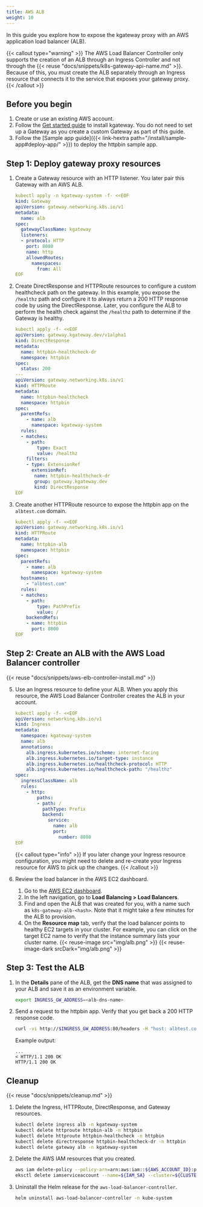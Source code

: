 ```yaml
---
title: AWS ALB
weight: 10
---
```


In this guide you explore how to expose the kgateway proxy with an AWS application load balancer (ALB). 

{{< callout type="warning" >}}
The AWS Load Balancer Controller only supports the creation of an ALB through an Ingress Controller and not through the {{< reuse "docs/snippets/k8s-gateway-api-name.md" >}}. Because of this, you must create the ALB separately through an Ingress resource that connects it to the service that exposes your gateway proxy.
{{< /callout >}}

## Before you begin

1. Create or use an existing AWS account. 
2. Follow the [Get started guide](/docs/quickstart/) to install kgateway. You do not need to set up a Gateway as you create a custom Gateway as part of this guide.
3. Follow the [Sample app guide]({{< link-hextra path="/install/sample-app#deploy-app/" >}}) to deploy the httpbin sample app.
   
## Step 1: Deploy gateway proxy resources
 
1. Create a Gateway resource with an HTTP listener. You later pair this Gateway with an AWS ALB. 
   ```yaml
   kubectl apply -n kgateway-system -f- <<EOF
   kind: Gateway
   apiVersion: gateway.networking.k8s.io/v1
   metadata:
     name: alb
   spec:
     gatewayClassName: kgateway
     listeners:
     - protocol: HTTP
       port: 8080
       name: http
       allowedRoutes:
         namespaces:
           from: All
   EOF
   ```

2. Create DirectResponse and HTTPRoute resources to configure a custom healthcheck path on the gateway. In this example, you expose the `/healthz` path and configure it to always return a 200 HTTP response code by using the DirectResponse. Later, you configure the ALB to perform the health check against the `/healthz` path to determine if the Gateway is healthy. 
   ```yaml
   kubectl apply -f- <<EOF
   apiVersion: gateway.kgateway.dev/v1alpha1
   kind: DirectResponse
   metadata:
     name: httpbin-healthcheck-dr
     namespace: httpbin
   spec:
     status: 200
   ---
   apiVersion: gateway.networking.k8s.io/v1
   kind: HTTPRoute
   metadata:
     name: httpbin-healthcheck
     namespace: httpbin
   spec:
     parentRefs:
       - name: alb
         namespace: kgateway-system
     rules:
     - matches:
       - path:
           type: Exact
           value: /healthz
       filters:
       - type: ExtensionRef
         extensionRef:
          name: httpbin-healthcheck-dr
          group: gateway.kgateway.dev
          kind: DirectResponse
   EOF
   ```

3. Create another HTTPRoute resource to expose the httpbin app on the `albtest.com` domain. 
   ```yaml
   kubectl apply -f- <<EOF
   apiVersion: gateway.networking.k8s.io/v1
   kind: HTTPRoute
   metadata:
     name: httpbin-alb
     namespace: httpbin
   spec:
     parentRefs:
       - name: alb
         namespace: kgateway-system
     hostnames:
       - "albtest.com"
     rules:
     - matches:
       - path:
           type: PathPrefix
           value: /
       backendRefs:
       - name: httpbin
         port: 8000
   EOF
   ```

## Step 2: Create an ALB with the AWS Load Balancer controller

{{< reuse "docs/snippets/aws-elb-controller-install.md" >}}

5. Use an Ingress resource to define your ALB. When you apply this resource, the AWS Load Balancer Controller creates the ALB in your account.
   ```yaml
   kubectl apply -f- <<EOF
   apiVersion: networking.k8s.io/v1
   kind: Ingress
   metadata:
     namespace: kgateway-system
     name: alb
     annotations:
       alb.ingress.kubernetes.io/scheme: internet-facing
       alb.ingress.kubernetes.io/target-type: instance
       alb.ingress.kubernetes.io/healthcheck-protocol: HTTP
       alb.ingress.kubernetes.io/healthcheck-path: "/healthz"
   spec:
     ingressClassName: alb
     rules:
       - http:
           paths:
           - path: /
             pathType: Prefix
             backend:
               service:
                 name: alb
                 port:
                   number: 8080
   EOF
   ```
   
   {{< callout type="info" >}}
   If you later change your Ingress resource configuration, you might need to delete and re-create your Ingress resource for AWS to pick up the changes.
   {{< /callout >}}

6. Review the load balancer in the AWS EC2 dashboard. 
   1. Go to the [AWS EC2 dashboard](https://console.aws.amazon.com/ec2). 
   2. In the left navigation, go to **Load Balancing > Load Balancers**.
   3. Find and open the ALB that was created for you, with a name such as `k8s-gateway-alb-<hash>`. Note that it might take a few minutes for the ALB to provision.
   4. On the **Resource map** tab, verify that the load balancer points to healthy EC2 targets in your cluster. For example, you can click on the target EC2 name to verify that the instance summary lists your cluster name.
      {{< reuse-image src="img/alb.png" >}}
      {{< reuse-image-dark srcDark="img/alb.png" >}}

## Step 3: Test the ALB

1. In the **Details** pane of the ALB, get the **DNS name** that was assigned to your ALB and save it as an environment variable. 
   ```sh
   export INGRESS_GW_ADDRESS=<alb-dns-name>
   ```

2. Send a request to the httpbin app. Verify that you get back a 200 HTTP response code. 
   ```sh
   curl -vi http://$INGRESS_GW_ADDRESS:80/headers -H "host: albtest.com:80"
   ```
   
   Example output: 
   ```console
   ...
   < HTTP/1.1 200 OK
   HTTP/1.1 200 OK
   ```

## Cleanup

{{< reuse "docs/snippets/cleanup.md" >}}

1. Delete the Ingress, HTTPRoute, DirectResponse, and Gateway resources.
   ```sh
   kubectl delete ingress alb -n kgateway-system
   kubectl delete httproute httpbin-alb -n httpbin
   kubectl delete httproute httpbin-healthcheck -n httpbin
   kubectl delete directresponse httpbin-healthcheck-dr -n httpbin
   kubectl delete gateway alb -n kgateway-system
   ```

2. Delete the AWS IAM resources that you created.
   ```sh
   aws iam delete-policy --policy-arn=arn:aws:iam::${AWS_ACCOUNT_ID}:policy/${IAM_POLICY_NAME}
   eksctl delete iamserviceaccount --name=${IAM_SA} --cluster=${CLUSTER_NAME}
   ```

3. Uninstall the Helm release for the `aws-load-balancer-controller`.
   ```sh
   helm uninstall aws-load-balancer-controller -n kube-system
   ```